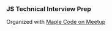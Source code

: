 ### JS Technical Interview Prep

Organized with [Maple Code on Meetup](https://www.meetup.com/maple-code/)
